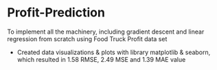 # Profit-Prediction
To implement all the machinery, including gradient descent and linear regression from scratch using Food Truck Profit data set 
- Created data visualizations & plots with library matplotlib & seaborn, which resulted in 1.58 RMSE, 2.49 MSE and 1.39 MAE value
